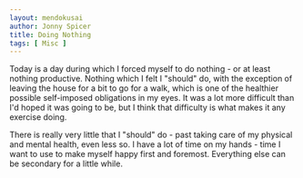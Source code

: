 ```yaml
---
layout: mendokusai
author: Jonny Spicer
title: Doing Nothing
tags: [ Misc ]
---
```

Today is a day during which I forced myself to do nothing - or at least nothing productive. Nothing which I felt I "should" do, with the exception of leaving the house for a bit to go
for a walk, which is one of the healthier possible self-imposed obligations in my eyes. It was a lot more difficult than I'd hoped it was going to be, but I think that difficulty is
what makes it any exercise doing.

There is really very little that I "should" do - past taking care of my physical and mental health, even less so. I have a lot of time on my hands - time I want to use to make myself
happy first and foremost. Everything else can be secondary for a little while.
